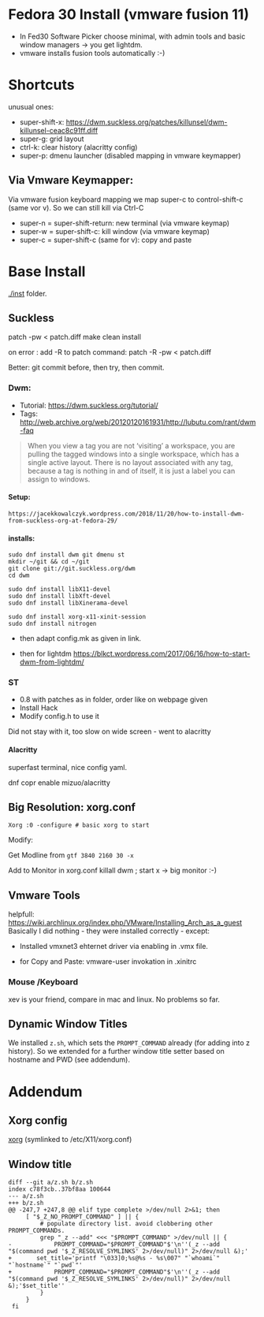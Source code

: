 # Fedora 30 Install (vmware fusion 11)

- In Fed30 Software Picker choose minimal, with admin tools and basic window managers -> you get lightdm.
- vmware installs fusion tools automatically :-)

# Shortcuts

unusual ones:

- super-shift-x: https://dwm.suckless.org/patches/killunsel/dwm-killunsel-ceac8c91ff.diff
- super-g: grid layout
- ctrl-k: clear history (alacritty config)
- super-p: dmenu launcher (disabled mapping in vmware keymapper)

## Via Vmware Keymapper:

Via vmware fusion keyboard mapping we map super-c to control-shift-c (same vor v). 
So we can still kill via Ctrl-C


- super-n = super-shift-return: new terminal (via vmware keymap)
- super-w = super-shift-c: kill window (via vmware keymap)
- super-c = super-shift-c (same for v): copy and paste

# Base Install

[./inst](./inst) folder.

## Suckless

patch -pw < patch.diff
make clean install

on error : add -R to patch command: patch -R -pw < patch.diff

Better: git commit before, then try, then commit.


### Dwm:

- Tutorial: https://dwm.suckless.org/tutorial/
- Tags: http://web.archive.org/web/20120120161931/http://lubutu.com/rant/dwm-faq

> When you view a tag you are not ‘visiting’ a workspace, you are pulling the tagged windows into a single workspace, which has a single active layout. There is no layout associated with any tag, because a tag is nothing in and of itself, it is just a label you can assign to windows.


#### Setup:
	https://jacekkowalczyk.wordpress.com/2018/11/20/how-to-install-dwm-from-suckless-org-at-fedora-29/

#### installs:

	sudo dnf install dwm git dmenu st
	mkdir ~/git && cd ~/git
	git clone git://git.suckless.org/dwm
	cd dwm 

	sudo dnf install libX11-devel
	sudo dnf install libXft-devel
	sudo dnf install libXinerama-devel

	sudo dnf install xorg-x11-xinit-session
	sudo dnf install nitrogen

- then adapt config.mk as given in link.

- then for lightdm 
https://blkct.wordpress.com/2017/06/16/how-to-start-dwm-from-lightdm/


### ST

- 0.8 with patches as in folder, order like on webpage given
- Install Hack
- Modify config.h to use it

Did not stay with it, too slow on wide screen - went to alacritty

#### Alacritty

superfast terminal, nice config yaml.

dnf copr enable mizuo/alacritty



## Big Resolution: xorg.conf

	Xorg :0 -configure # basic xorg to start

Modify:

Get Modline from `gtf 3840 2160 30 -x`

Add to Monitor in xorg.conf 
killall dwm ; start x -> big monitor :-)

## Vmware Tools

helpfull: https://wiki.archlinux.org/index.php/VMware/Installing_Arch_as_a_guest
Basically I did nothing - they were installed correctly - except:

- Installed vmxnet3 ehternet driver via enabling in .vmx file.

- for Copy and Paste: vmware-user invokation in .xinitrc



### Mouse /Keyboard

xev is your friend, compare in mac and linux. No problems so far.


## Dynamic Window Titles

We installed `z.sh`, which sets the `PROMPT_COMMAND` already (for adding into z history).
So we extended for a further window title setter based on hostname and PWD (see addendum).


# Addendum

## Xorg config

[xorg](./inst/xorg.conf)  (symlinked to /etc/X11/xorg.conf)

## Window title

```
diff --git a/z.sh b/z.sh
index c78f3cb..37bf8aa 100644
--- a/z.sh
+++ b/z.sh
@@ -247,7 +247,8 @@ elif type complete >/dev/null 2>&1; then
     [ "$_Z_NO_PROMPT_COMMAND" ] || {
         # populate directory list. avoid clobbering other PROMPT_COMMANDs.
         grep "_z --add" <<< "$PROMPT_COMMAND" >/dev/null || {
-            PROMPT_COMMAND="$PROMPT_COMMAND"$'\n''(_z --add "$(command pwd '$_Z_RESOLVE_SYMLINKS' 2>/dev/null)" 2>/dev/null &);'
+	    set_title='printf "\033]0;%s@%s - %s\007" "`whoami`" "`hostname`" "`pwd`"'
+            PROMPT_COMMAND="$PROMPT_COMMAND"$'\n''(_z --add "$(command pwd '$_Z_RESOLVE_SYMLINKS' 2>/dev/null)" 2>/dev/null &);'$set_title''
         }
     }
 fi
```

